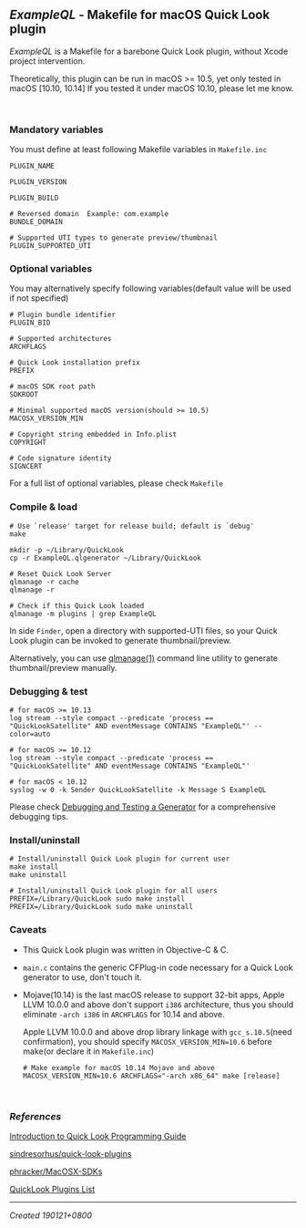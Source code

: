 ## *ExampleQL* - Makefile for macOS Quick Look plugin

*ExampleQL* is a Makefile for a barebone Quick Look plugin, without Xcode project intervention.

Theoretically, this plugin can be run in macOS >= 10.5, yet only tested in macOS [10.10, 10.14]
If you tested it under macOS 10.10, please let me know.

<br>

### Mandatory variables

You must define at least following Makefile variables in ```Makefile.inc```

```
PLUGIN_NAME

PLUGIN_VERSION

PLUGIN_BUILD

# Reversed domain  Example: com.example
BUNDLE_DOMAIN

# Supported UTI types to generate preview/thumbnail
PLUGIN_SUPPORTED_UTI
```

### Optional variables

You may alternatively specify following variables(default value will be used if not specified)

```
# Plugin bundle identifier
PLUGIN_BID

# Supported architectures
ARCHFLAGS

# Quick Look installation prefix
PREFIX

# macOS SDK root path
SDKROOT

# Minimal supported macOS version(should >= 10.5)
MACOSX_VERSION_MIN

# Copyright string embedded in Info.plist
COPYRIGHT

# Code signature identity
SIGNCERT
```

For a full list of optional variables, please check `Makefile`

### Compile & load

```
# Use `release' target for release build; default is `debug'
make

mkdir -p ~/Library/QuickLook
cp -r ExampleQL.qlgenerator ~/Library/QuickLook

# Reset Quick Look Server
qlmanage -r cache
qlmanage -r

# Check if this Quick Look loaded
qlmanage -m plugins | grep ExampleQL
```

In side `Finder`, open a directory with supported-UTI files, so your  Quick Look plugin can be invoked to generate thumbnail/preview.

Alternatively, you can use [qlmanage(1)](x-man-page://1/qlmanage) command line utility to generate thumbnail/preview manually.

### Debugging & test

```
# for macOS >= 10.13
log stream --style compact --predicate 'process == "QuickLookSatellite" AND eventMessage CONTAINS "ExampleQL"' --color=auto

# for macOS >= 10.12
log stream --style compact --predicate 'process == "QuickLookSatellite" AND eventMessage CONTAINS "ExampleQL"'

# for macOS < 10.12
syslog -w 0 -k Sender QuickLookSatellite -k Message S ExampleQL
```

Please check [Debugging and Testing a Generator](https://developer.apple.com/library/archive/documentation/UserExperience/Conceptual/Quicklook_Programming_Guide/Articles/QLDebugTest.html) for a comprehensive debugging tips.

### Install/uninstall

```
# Install/uninstall Quick Look plugin for current user
make install
make uninstall

# Install/uninstall Quick Look plugin for all users
PREFIX=/Library/QuickLook sudo make install
PREFIX=/Library/QuickLook sudo make uninstall
```

### Caveats

* This Quick Look plugin was written in Objective-C & C.

* `main.c` contains the generic CFPlug-in code necessary for a Quick Look generator to use, don't touch it.

* Mojave(10.14) is the last macOS release to support 32-bit apps, Apple LLVM 10.0.0 and above don't support `i386` architecture, thus you should eliminate `-arch i386` in `ARCHFLAGS` for 10.14 and above.

  Apple LLVM 10.0.0 and above drop library linkage with `gcc_s.10.5`(need confirmation), you should specify `MACOSX_VERSION_MIN=10.6` before make(or declare it in `Makefile.inc`)

  ```shell
  # Make example for macOS 10.14 Mojave and above
  MACOSX_VERSION_MIN=10.6 ARCHFLAGS="-arch x86_64" make [release]
  ```

<br>

### *References*

[Introduction to Quick Look Programming Guide](https://developer.apple.com/library/archive/documentation/UserExperience/Conceptual/Quicklook_Programming_Guide/Introduction/Introduction.html)

[sindresorhus/quick-look-plugins](https://github.com/sindresorhus/quick-look-plugins)

[phracker/MacOSX-SDKs](https://github.com/phracker/MacOSX-SDKs)

[QuickLook Plugins List](http://www.quicklookplugins.com)

---

*Created 190121+0800*

